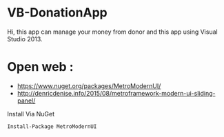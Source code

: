 # VB-DonationApp
Hi, this app can manage your money from donor and this app using Visual Studio 2013.

# Open web :
- https://www.nuget.org/packages/MetroModernUI/
- http://denricdenise.info/2015/08/metroframework-modern-ui-sliding-panel/

Install Via NuGet
```
Install-Package MetroModernUI
```
